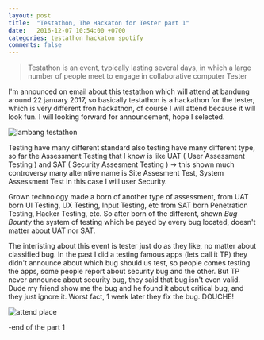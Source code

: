 ```yaml
---
layout: post
title:  "Testathon, The Hackaton for Tester part 1"
date:   2016-12-07 10:54:00 +0700
categories: testathon hackaton spotify
comments: false
---
```


> Testathon is an event, typically lasting several days, in which a large number of people meet to engage in collaborative computer Tester

I'm announced on email about this testathon which will attend at bandung around 22 january 2017, so basically testathon is a hackathon for the tester, which is very different fron hackathon, of course I will attend because it will look fun. I will looking forward for announcement, hope I selected.

![lambang testathon](http://k1m0ch1.github.io/images/testathon.png)

Testing have many different standard also testing have many different type, so far the Assessment Testing that I know is like UAT ( User Assessment Testing ) and SAT ( Security Assesment Testing ) -> this shown much controversy many alterntive name is Site Assesment Test, System Assessment Test in this case I will user Security.

Grown technology made a born of another type of assessment, from UAT born UI Testing, UX Testing, Input Testing, etc from SAT born Penetration Testing, Hacker Testing, etc. So after born of the different, shown *Bug Bounty* the system of testing which be payed by every bug located, doesn't matter about UAT nor SAT.

The interisting about this event is tester just do as they like, no matter about classified bug. In the past I did a testing famous apps (lets call it TP) they didn't announce about which bug should us test, so people comes testing the apps, some people report about security bug and the other. But TP never announce about security bug, they said that bug isn't even valid. Dude my friend show me the bug and he found it about critical bug, and they just ignore it. Worst fact, 1 week later they fix the bug. DOUCHE!

![attend place](http://k1m0ch1.github.io/images/testathon-attend-1.png)

-end of the part 1